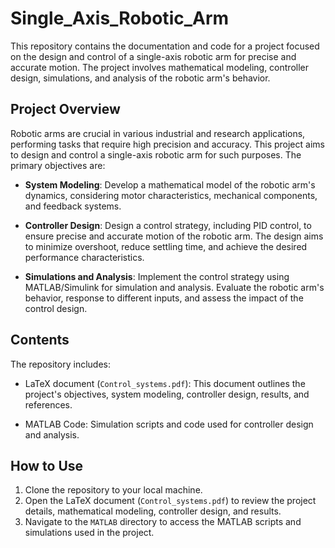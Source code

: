 # Single_Axis_Robotic_Arm 

This repository contains the documentation and code for a project focused on the design and control of a single-axis robotic arm for precise and accurate motion. The project involves mathematical modeling, controller design, simulations, and analysis of the robotic arm's behavior.

## Project Overview

Robotic arms are crucial in various industrial and research applications, performing tasks that require high precision and accuracy. This project aims to design and control a single-axis robotic arm for such purposes. The primary objectives are:

- **System Modeling**: Develop a mathematical model of the robotic arm's dynamics, considering motor characteristics, mechanical components, and feedback systems.

- **Controller Design**: Design a control strategy, including PID control, to ensure precise and accurate motion of the robotic arm. The design aims to minimize overshoot, reduce settling time, and achieve the desired performance characteristics.

- **Simulations and Analysis**: Implement the control strategy using MATLAB/Simulink for simulation and analysis. Evaluate the robotic arm's behavior, response to different inputs, and assess the impact of the control design.

## Contents

The repository includes:

- LaTeX document (`Control_systems.pdf`): This document outlines the project's objectives, system modeling, controller design, results, and references.

- MATLAB Code: Simulation scripts and code used for controller design and analysis.

## How to Use

1. Clone the repository to your local machine.
2. Open the LaTeX document (`Control_systems.pdf`) to review the project details, mathematical modeling, controller design, and results.
3. Navigate to the `MATLAB` directory to access the MATLAB scripts and simulations used in the project.

